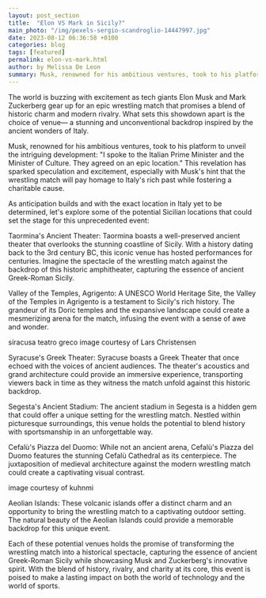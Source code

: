 ```yaml
---
layout: post_section
title:  "Elon VS Mark in Sicily?"
main_photo: "/img/pexels-sergio-scandroglio-14447997.jpg"
date: 2023-08-12 06:36:58 +0100
categories: blog
tags: [featured]
permalink: elon-vs-mark.html
author: by Melissa De Leon
summary: Musk, renowned for his ambitious ventures, took to his platform to unveil the intriguing development - "I spoke to the Italian Prime Minister and the Minister of Culture. They agreed on an epic location." 
---
```


The world is buzzing with excitement as tech giants Elon Musk and Mark Zuckerberg gear up for an epic wrestling match that promises a blend of historic charm and modern rivalry. What sets this showdown apart is the choice of venue— a stunning and unconventional backdrop inspired by the ancient wonders of Italy. 

Musk, renowned for his ambitious ventures, took to his platform to unveil the intriguing development: "I spoke to the Italian Prime Minister and the Minister of Culture. They agreed on an epic location." This revelation has sparked speculation and excitement, especially with Musk's hint that the wrestling match will pay homage to Italy's rich past while fostering a charitable cause.

As anticipation builds and with the exact location in Italy yet to be determined, let's explore some of the potential Sicilian locations that could set the stage for this unprecedented event:


Taormina's Ancient Theater: Taormina boasts a well-preserved ancient theater that overlooks the stunning coastline of Sicily. With a history dating back to the 3rd century BC, this iconic venue has hosted performances for centuries. Imagine the spectacle of the wrestling match against the backdrop of this historic amphitheater, capturing the essence of ancient Greek-Roman Sicily.






Valley of the Temples, Agrigento: A UNESCO World Heritage Site, the Valley of the Temples in Agrigento is a testament to Sicily's rich history. The grandeur of its Doric temples and the expansive landscape could create a mesmerizing arena for the match, infusing the event with a sense of awe and wonder.



siracusa teatro greco
image courtesy of Lars Christensen

Syracuse's Greek Theater: Syracuse boasts a Greek Theater that once echoed with the voices of ancient audiences. The theater's acoustics and grand architecture could provide an immersive experience, transporting viewers back in time as they witness the match unfold against this historic backdrop.




Segesta's Ancient Stadium: The ancient stadium in Segesta is a hidden gem that could offer a unique setting for the wrestling match. Nestled within picturesque surroundings, this venue holds the potential to blend history with sportsmanship in an unforgettable way.






Cefalù's Piazza del Duomo: While not an ancient arena, Cefalù's Piazza del Duomo features the stunning Cefalù Cathedral as its centerpiece. The juxtaposition of medieval architecture against the modern wrestling match could create a captivating visual contrast.


image courtesy of kuhnmi

Aeolian Islands: These volcanic islands offer a distinct charm and an opportunity to bring the wrestling match to a captivating outdoor setting. The natural beauty of the Aeolian Islands could provide a memorable backdrop for this unique event.

Each of these potential venues holds the promise of transforming the wrestling match into a historical spectacle, capturing the essence of ancient Greek-Roman Sicily while showcasing Musk and Zuckerberg's innovative spirit. With the blend of history, rivalry, and charity at its core, this event is poised to make a lasting impact on both the world of technology and the world of sports. 